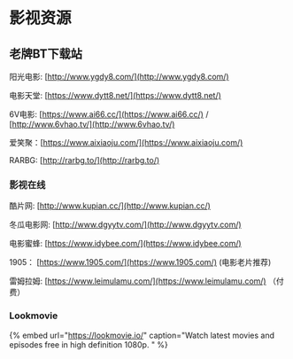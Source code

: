 # 影视资源

## 老牌BT下载站

阳光电影: [http://www.ygdy8.com/](http://www.ygdy8.com/)

电影天堂: [https://www.dytt8.net/](https://www.dytt8.net/)

6V电影: [https://www.ai66.cc/](https://www.ai66.cc/) / [http://www.6vhao.tv/](http://www.6vhao.tv/)

爱笑聚：[https://www.aixiaoju.com/](https://www.aixiaoju.com/)

RARBG: [http://rarbg.to/](http://rarbg.to/)

### 影视在线

酷片网: [http://www.kupian.cc/](http://www.kupian.cc/)

冬瓜电影网: [http://www.dgyytv.com/](http://www.dgyytv.com/)

电影蜜蜂: [https://www.idybee.com/](https://www.idybee.com/)

1905： [https://www.1905.com/](https://www.1905.com/) \(电影老片推荐\)

雷姆拉姆: [https://www.leimulamu.com/](https://www.leimulamu.com/) （付费）

### Lookmovie

{% embed url="https://lookmovie.io/" caption="Watch latest movies and episodes free in high definition 1080p. " %}

